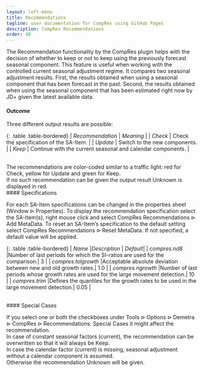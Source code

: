 ```yaml
---
layout: left-menu
title: Recommendations
tagline: user documentation for CompRes using GitHub Pages
description: CompRes Recommendations
order: 40
---
```


The Recommendation functionality by the CompRes plugin helps with the decision of whether to keep or not to keep using the previously forecast seasonal component. 
This feature is useful when working with the controlled current seasonal adjustment regime. It compares two seasonal adjustment results. First, the results obtained when using a seasonal component that has been forecast in the past. Second, the results obtained when using the seasonal component that has been estimated right now by JD+ given the latest available data.
<br/> 
#### Outcome

Three different output results are possible: 

{: .table .table-bordered}
| *Recommendation* | *Meaning* |
| *Check* | Check the specification of the SA-Item. |
| *Update* | Switch to the new components. |
| *Keep* | Continue with the current seasonal and calendar components. |

<br/>
The recommendations are color-coded similar to a traffic light: red for Check, yellow for Update and green for Keep.
<br/>
If no such recommendation can be given the output result Unknown is displayed in red.

<br/> 
#### Specifications

For each SA-Item specifications can be changed in the properties sheet ($\text{Window} \rhd \text{Properties}$). To display the recommendation specification select the SA-Item(s), right mouse click and select $\text{CompRes Recommendations} \rhd \text{Add MetaData}$. To reset an SA-Item’s specification to the default setting select $\text{CompRes Recommendations} \rhd \text{Reset MetaData}$. If not specified, a default value will be applied.              

{: .table .table-bordered}
| *Name* |*Description* | *Default*|
| *compres.nd8* |Number of last periods for which the SI-ratios are used for the comparison.| 3 |
| *compres.tolgrowth* |Acceptable absolute deviation between new and old growth rates.| 1.0 |
| *compres.ngrowth* |Number of last periods whose growth rates are used for the large movement detection.| 10 |
| *compres.trim* |Defines the quantiles for the growth rates to be used in the large movement detection.| 0.05 |

<br/> 
#### Special Cases

If you select one or both the checkboxes under $\text{Tools} \rhd \text{Options} \rhd \text{Demetra} \rhd \text{CompRes} \rhd \text{Recommendations: Special Cases}$ it might affect the recommendation. <br/> 
In case of constant seasonal factors (current), the recommendation can be overwritten so that it will always be Keep.
<br/> 
In case the calendar factor (current) is missing, seasonal adjustment without a calendar component is assumed. 
<br/> 
Otherwise the recommendation Unknown will be given.
